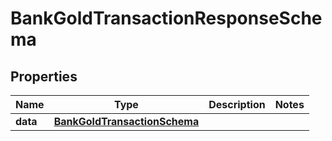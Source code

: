 

# BankGoldTransactionResponseSchema


## Properties

| Name | Type | Description | Notes |
|------------ | ------------- | ------------- | -------------|
|**data** | [**BankGoldTransactionSchema**](BankGoldTransactionSchema.md) |  |  |




